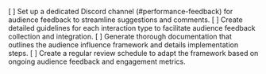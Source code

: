 [ ] Set up a dedicated Discord channel (#performance-feedback) for audience feedback to streamline suggestions and comments.
[ ] Create detailed guidelines for each interaction type to facilitate audience feedback collection and integration.
[ ] Generate thorough documentation that outlines the audience influence framework and details implementation steps.
[ ] Create a regular review schedule to adapt the framework based on ongoing audience feedback and engagement metrics.
